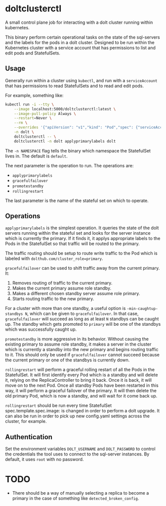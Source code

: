 doltclusterctl
==============

A small control plane job for interacting with a dolt cluster running within
kubernetes.

This binary perform certain operational tasks on the state of the sql-servers
and the labels for the pods in a dolt cluster.  Designed to be run within the
Kubernetes cluster with a service account that has permissions to list and edit
pods and StatefulSets.

Usage
-----

Generally run within a cluster using `kubectl`, and run with a `serviceAccount`
that has permissions to read StatefulSets and to read and edit pods.

For example, something like:

```sh
kubectl run -i --tty \
    --image localhost:5000/doltclusterctl:latest \
    --image-pull-policy Always \
    --restart=Never \
    --rm \
    --overrides '{"apiVersion": "v1","kind": "Pod","spec": {"serviceAccountName": "doltclusterctl"}}' \
    -n dolt \
    doltclusterctl -- \
    doltclusterctl -n dolt applyprimarylabels dolt
```

The `-n NAMESPACE` flag tells the binary which namespace the StatefulSet lives
in. The default is `default`.

The next parameter is the operation to run. The operations are:

- `applyprimarylabels`
- `gracefulfailover`
- `promotestandby`
- `rollingrestart`

The last parameter is the name of the stateful set on which to operate.

Operations
----------

`applyprimarylabels` is the simplest operation. It queries the state of the
dolt servers running within the stateful set and looks for the server instance
which is currently the primary. If it finds it, it applys appropriate labels to
the Pods in the StatefulSet so that traffic will be routed to the primary.

The traffic routing should be setup to route write traffic to the Pod which is
labeled with `dolthub.com/cluster_role=primary`.

`gracefulfailover` can be used to shift traffic away from the current primary. It:

1. Removes routing of traffic to the current primary.
2. Makes the current primary assume role standby.
3. Makes a different chosen standby server assume role primary.
4. Starts routing traffic to the new primary.

For a cluster with more than one standby, a useful option is
`-min-caughtup-standbys N`, which can be given to `gracefulfailover`. In that
case, `gracefulfailover` will succeed as long as at least `N` standbys can be
caught up. The standby which gets promoted to `primary` will be one of the
standbys which was successfully caught up.

`promotestandby` is more aggressive in its behavior. Without causing the
existing primary to assume role standby, it makes a server in the cluster which
is currently a standby into the new primary and begins routing traffic to it.
This should only be used if `gracefulfailover` cannot succeed because the
current primary or one of the standbys is currently down.

`rollingrestart` will perform a graceful rolling restart of all the Pods in the
StatefulSet. It will first identify every Pod which is a standby and will
delete it, relying on the ReplicaController to bring it back. Once it is back,
it will move on to the next Pod. Once all standby Pods have been restarted in
this way, it will perform a graceful failover of the primary. It will then
delete the old primary Pod, which is now a standby, and will wait for it come
back up.

`rollingrestart` should be run every time StatefulSet spec.template.spec.image:
is changed in order to perform a dolt upgrade. It can also be run in order to
pick up new config.yaml settings across the cluster, for example.

Authentication
--------------

Set the environment variables `DOLT_USERNAME` and `DOLT_PASSWORD` to control
the credentials the tool uses to connect to the sql-server instances. By
default, it uses `root` with no password.

TODO
====

* There should be a way of manually selecting a replica to become a primary in the case of something like `detected_broken_config`.
